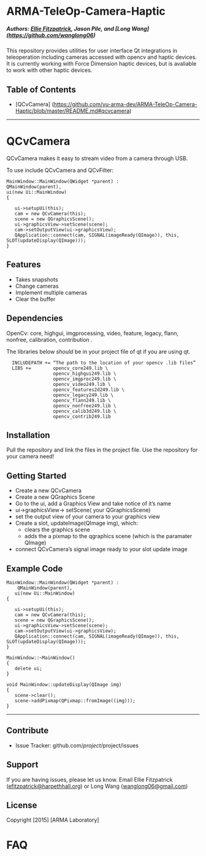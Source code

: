 # ARMA-TeleOp-Camera-Haptic
##### Authors: [Ellie Fitzpatrick](https://github.com/efitzpatrick), Jason Pile, and [Long Wang] (https://github.com/wanglong06)
This repository provides utilities for user interface Qt integrations in teleoperation including cameras accessed with opencv and haptic devices. It is currently working with Force Dimension haptic devices, but is avaliable to work with other haptic devices. 

## Table of Contents
* [QCvCamera] (https://github.com/vu-arma-dev/ARMA-TeleOp-Camera-Haptic/blob/master/README.md#qcvcamera)

****
QCvCamera
========

QCvCamera makes it easy to stream video from a camera through USB. 

To use include QCvCamera and QCvFilter:

    MainWindow::MainWindow(QWidget *parent) :
    QMainWindow(parent),
    ui(new Ui::MainWindow)
    {

       ui->setupUi(this);
       cam = new QCvCamera(this);
       scene = new QGraphicsScene();
       ui->graphicsView->setScene(scene);
       cam->setOutputView(ui->graphicsView);
       QApplication::connect(cam, SIGNAL(imageReady(QImage)), this, SLOT(updateDisplay(QImage)));
    }

Features
--------

- Takes snapshots
- Change cameras 
- Implement multiple cameras
- Clear the buffer
 

Dependencies
------------
OpenCv: core, highgui, imgprocessing, video, feature, legacy, flann, nonfree, calibration, contribution .   
  
The libraries below *should* be in your project file of qt if you are using qt.

      INCLUDEPATH += “The path to the location of your opencv .lib files”  
      LIBS +=        opencv_core249.lib \  
                     opencv_highgui249.lib \  
                     opencv_imgproc249.lib \  
                     opencv_video249.lib \  
                     opencv_features2d249.lib \  
                     opencv_legacy249.lib \  
                     opencv_flann249.lib \  
                     opencv_nonfree249.lib \  
                     opencv_calib3d249.lib \  
                     opencv_contrib249.lib  


Installation
------------

Pull the repository and link the files in the project file. Use the repository for your camera need!

Getting Started 
--------------------

- Create a new QCvCamera
- Create a new QGraphics Scene 
- Go to the ui, add a Graphics View and take notice of it’s name
- ui->graphicsView-> setScene( your QGraphicsScene)
- set the output view of your camera to your graphics view
- Create a slot, updateImage(QImage img), which:
    - clears the graphics scene
    - adds the a pixmap to the qgraphics scene (which is the paramater QImage)
- connect QCvCamera’s signal image ready to your slot update image

Example Code
----------------------

    MainWindow::MainWindow(QWidget *parent) :
        QMainWindow(parent),
       ui(new Ui::MainWindow)
    {

       ui->setupUi(this);
       cam = new QCvCamera(this);
       scene = new QGraphicsScene();
       ui->graphicsView->setScene(scene);
       cam->setOutputView(ui->graphicsView);
       QApplication::connect(cam, SIGNAL(imageReady(QImage)), this, SLOT(updateDisplay(QImage)));
    }

    MainWindow::~MainWindow()
    {
       delete ui;
    }

    void MainWindow::updateDisplay(QImage img)
    {
       scene->clear();
       scene->addPixmap(QPixmap::fromImage((img)));
    }


***
Contribute
----------

- Issue Tracker: github.com/$project/$project/issues

Support
-------

If you are having issues, please let us know. Email Ellie Fitzpatrick (efitzpatrick@harpethhall.org) or Long Wang (wanglong06@gmail.com)

License
-------

Copyright [2015] [ARMA Laboratory]


FAQ
=====


